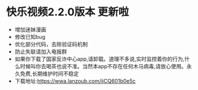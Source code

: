 # 快乐视频2.2.0版本 更新啦
* 增加迷妹漫画
* 修改已知bug
* 优化部分代码，去除验证码机制
* 防止失联请加入电报群
* 如果你下载了国家反诈中心app,请卸载。道理不多说,实时监控着你的行为,什么时候叫你去喝茶也说不准。当然本app不存在任何木马病毒,请放心使用。永久免费,长期维护时间不稳定
* 下载地址:https://wwa.lanzoub.com/ijCQ601b0e5c
